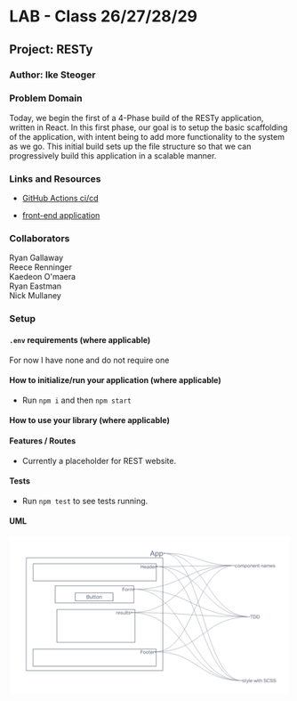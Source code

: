 # LAB - Class 26/27/28/29

## Project: RESTy

### Author: Ike Steoger

### Problem Domain  

Today, we begin the first of a 4-Phase build of the RESTy application, written in React. In this first phase, our goal is to setup the basic scaffolding of the application, with intent being to add more functionality to the system as we go. This initial build sets up the file structure so that we can progressively build this application in a scalable manner.

### Links and Resources

- [GitHub Actions ci/cd](https://github.com/ikesteoger/resty/actions)
<!-- - [back-end server url](http://xyz.com) (when applicable) -->
- [front-end application](https://codesandbox.io/p/github/IkeSteoger/resty/main?layout=%257B%2522sidebarPanel%2522%253A%2522EXPLORER%2522%252C%2522rootPanelGroup%2522%253A%257B%2522direction%2522%253A%2522horizontal%2522%252C%2522type%2522%253A%2522PANEL_GROUP%2522%252C%2522id%2522%253A%2522ROOT_LAYOUT%2522%252C%2522panels%2522%253A%255B%257B%2522type%2522%253A%2522PANEL_GROUP%2522%252C%2522direction%2522%253A%2522horizontal%2522%252C%2522id%2522%253A%2522EDITOR%2522%252C%2522panels%2522%253A%255B%257B%2522type%2522%253A%2522PANEL%2522%252C%2522panelType%2522%253A%2522TABS%2522%252C%2522id%2522%253A%2522clj4xhbws000b356me9orvz6a%2522%257D%255D%252C%2522sizes%2522%253A%255B100%255D%257D%252C%257B%2522type%2522%253A%2522PANEL_GROUP%2522%252C%2522direction%2522%253A%2522horizontal%2522%252C%2522id%2522%253A%2522DEVTOOLS%2522%252C%2522panels%2522%253A%255B%257B%2522type%2522%253A%2522PANEL%2522%252C%2522panelType%2522%253A%2522TABS%2522%252C%2522id%2522%253A%2522clj4xhbws000d356m3bzx6vhl%2522%257D%255D%252C%2522sizes%2522%253A%255B100%255D%257D%255D%252C%2522sizes%2522%253A%255B50%252C50%255D%257D%252C%2522tabbedPanels%2522%253A%257B%2522clj4xhbws000b356me9orvz6a%2522%253A%257B%2522tabs%2522%253A%255B%257B%2522id%2522%253A%2522clj4xhbwr000a356muq47czgt%2522%252C%2522mode%2522%253A%2522permanent%2522%252C%2522type%2522%253A%2522FILE%2522%252C%2522filepath%2522%253A%2522%252FREADME.md%2522%252C%2522state%2522%253A%2522IDLE%2522%257D%255D%252C%2522id%2522%253A%2522clj4xhbws000b356me9orvz6a%2522%252C%2522activeTabId%2522%253A%2522clj4xhbwr000a356muq47czgt%2522%257D%252C%2522clj4xhbws000d356m3bzx6vhl%2522%253A%257B%2522id%2522%253A%2522clj4xhbws000d356m3bzx6vhl%2522%252C%2522tabs%2522%253A%255B%257B%2522type%2522%253A%2522TASK_LOG%2522%252C%2522taskId%2522%253A%2522start%2522%252C%2522id%2522%253A%2522clj4xhycc007s356mf01z3p8i%2522%252C%2522mode%2522%253A%2522permanent%2522%257D%252C%257B%2522type%2522%253A%2522TASK_PORT%2522%252C%2522taskId%2522%253A%2522start%2522%252C%2522port%2522%253A3000%252C%2522id%2522%253A%2522clj4xi1if00ct356me5cjc7p6%2522%252C%2522mode%2522%253A%2522permanent%2522%252C%2522path%2522%253A%2522%252F%2522%257D%255D%252C%2522activeTabId%2522%253A%2522clj4xi1if00ct356me5cjc7p6%2522%257D%257D%252C%2522showDevtools%2522%253Atrue%252C%2522showSidebar%2522%253Atrue%252C%2522sidebarPanelSize%2522%253A15%257D)

### Collaborators

Ryan Gallaway  
Reece Renninger  
Kaedeon O'maera  
Ryan Eastman  
Nick Mullaney

### Setup

#### `.env` requirements (where applicable)

For now I have none and do not require one

#### How to initialize/run your application (where applicable)

- Run `npm i` and then `npm start` 

#### How to use your library (where applicable)

#### Features / Routes

- Currently a placeholder for REST website.
<!-- - GET : `/hello` - specific route to hit -->

#### Tests

- Run `npm test` to see tests running.

#### UML

![Whiteboard](./assets/uml.png)
